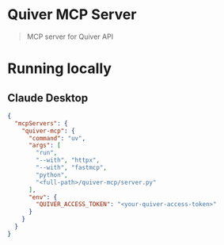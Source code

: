 # Quiver MCP Server
> MCP server for Quiver API

# Running locally

## Claude Desktop

```json
{
  "mcpServers": {
    "quiver-mcp": {
      "command": "uv",
      "args": [
        "run",
        "--with", "httpx",
        "--with", "fastmcp",
        "python",
        "<full-path>/quiver-mcp/server.py"
      ],
      "env": {
        "QUIVER_ACCESS_TOKEN": "<your-quiver-access-token>"
      }
    }
  }
}